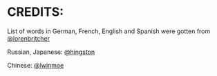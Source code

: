 # CREDITS:

List of words in German, French, English and Spanish were gotten from
[@lorenbritcher](https://github.com/lorenbrichter)

Russian, Japanese:
[@hingston](https://github.com/hingston)

Chinese:
[@lwinmoe](https://github.com/lwinmoe)
